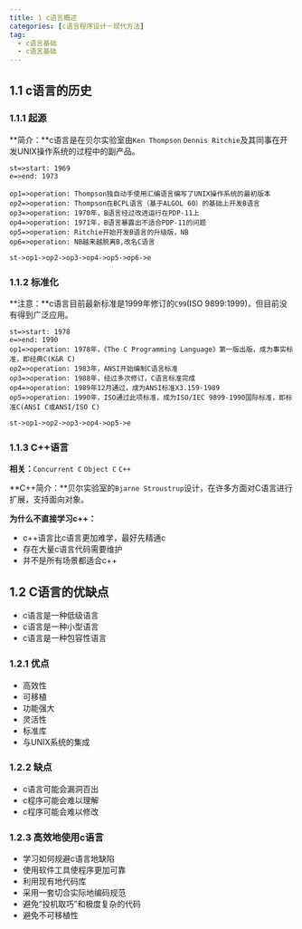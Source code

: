 ```yaml
---
title: 1 c语言概述
categories: [c语言程序设计－现代方法]
tag:
  - c语言基础
  - c语言基础
---
```


## 1.1	c语言的历史
### 1.1.1	起源
**简介：**c语言是在贝尔实验室由`Ken Thompson` `Dennis Ritchie`及其同事在开发UNIX操作系统的过程中的副产品。

```flow
st=>start: 1969
e=>end: 1973

op1=>operation: Thompson独自动手使用汇编语言编写了UNIX操作系统的最初版本
op2=>operation: Thompson在BCPL语言（基于ALGOL 60）的基础上开发B语言
op3=>operation: 1970年，B语言经过改进运行在PDP-11上
op4=>operation: 1971年，B语言暴露出不适合PDP-11的问题
op5=>operation: Ritchie开始开发B语言的升级版，NB
op6=>operation: NB越来越脱离B,改名C语言

st->op1->op2->op3->op4->op5->op6->e
```

### 1.1.2	标准化
**注意：**c语言目前最新标准是1999年修订的`C99`(ISO 9899:1999)，但目前没有得到广泛应用。

```flow
st=>start: 1978
e=>end: 1990
op1=>operation: 1978年，《The C Programming Language》第一版出版，成为事实标准，即经典C(K&R C)
op2=>operation: 1983年，ANSI开始编制C语言标准
op3=>operation: 1988年，经过多次修订，C语言标准完成
op4=>operation: 1989年12月通过，成为ANSI标准X3.159-1989
op5=>operation: 1990年，ISO通过此项标准，成为ISO/IEC 9899-1990国际标准，即标准C(ANSI C或ANSI/ISO C)

st->op1->op2->op3->op4->op5->e
```

### 1.1.3	C++语言
**相关：**`Concurrent C` `Object C` `C++`

**C++简介：**贝尔实验室的`Bjarne Stroustrup`设计，在许多方面对C语言进行扩展，支持面向对象。

**为什么不直接学习c++：**

- c++语言比c语言更加难学，最好先精通c
- 存在大量c语言代码需要维护
- 并不是所有场景都适合c++

## 1.2	C语言的优缺点
+ c语言是一种低级语言
+ c语言是一种小型语言
+ c语言是一种包容性语言

### 1.2.1	优点
+ 高效性
+ 可移植
+ 功能强大
+ 灵活性
+ 标准库
+ 与UNIX系统的集成

### 1.2.2 缺点
+ c语言可能会漏洞百出
+ c程序可能会难以理解
+ c程序可能会难以修改

### 1.2.3	高效地使用c语言
+ 学习如何规避c语言地缺陷
+ 使用软件工具使程序更加可靠
+ 利用现有地代码库
+ 采用一套切合实际地编码规范
+ 避免“投机取巧”和极度复杂的代码
+ 避免不可移植性

